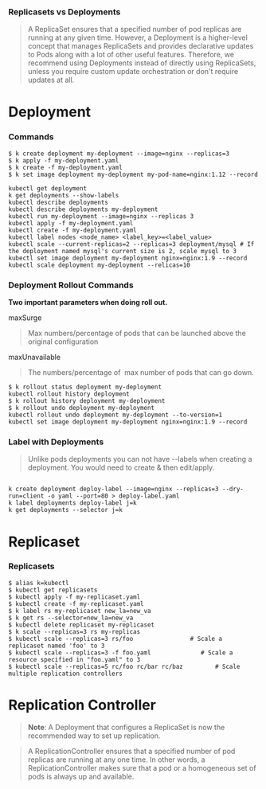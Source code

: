
### Replicasets vs Deployments

> A ReplicaSet ensures that a specified number of pod replicas are running at any given time. However, a Deployment is a higher-level concept that manages ReplicaSets and provides declarative updates to Pods along with a lot of other useful features. Therefore, we recommend using Deployments instead of directly using ReplicaSets, unless you require custom update orchestration or don't require updates at all.

# Deployment
### Commands

```shell
$ k create deployment my-deployment --image=nginx --replicas=3
$ k apply -f my-deployment.yaml
$ k create -f my-deployment.yaml
$ k set image deployment my-deployment my-pod-name=nginx:1.12 --record

kubectl get deployment
k get deployments --show-labels
kubectl describe deployments
kubectl describe deployments my-deployment
kubectl run my-deployment --image=nginx --replicas 3
kubectl apply -f my-deployment.yaml
kubectl create -f my-deployment.yaml
kubectl label nodes <node_name> <label_key>=<label_value>
kubectl scale --current-replicas=2 --replicas=3 deployment/mysql # If the deployment named mysql's current size is 2, scale mysql to 3
kubectl set image deployment my-deployment nginx=nginx:1.9 --record
kubectl scale deployment my-deployment --relicas=10

```

### Deployment Rollout Commands

**Two important parameters when doing roll out.** 

maxSurge 
>Max numbers/percentage of pods that can be launched above the original configuration

maxUnavailable 
   >The numbers/percentage of  max number of pods that can go down.

```shell
$ k rollout status deployment my-deployment
kubectl rollout history deployment
$ k rollout history deployment my-deployment
$ k rollout undo deployment my-deployment
kubectl rollout undo deployment my-deployment --to-version=1
kubectl set image deployment my-deployment nginx=nginx:1.9 --record
```

### Label with Deployments
>Unlike pods deployments you can not have --labels when creating a deployment. You would need to create & then edit/apply. 

```shell

k create deployment deploy-label --image=nginx --replicas=3 --dry-run=client -o yaml --port=80 > deploy-label.yaml
k label deployments deploy-label j=k
k get deployments --selector j=k
```



# Replicaset
### Replicasets
```shell
$ alias k=kubectl
$ kubectl get replicasets
$ kubectl apply -f my-replicaset.yaml
$ kubectl create -f my-replicaset.yaml
$ k label rs my-replicaset new_la=new_va
$ k get rs --selector=new_la=new_va
$ kubectl delete replicaset my-replicaset
$ k scale --replicas=3 rs my-replicas
$ kubectl scale --replicas=3 rs/foo                # Scale a replicaset named 'foo' to 3
$ kubectl scale --replicas=3 -f foo.yaml              # Scale a resource specified in "foo.yaml" to 3
$ kubectl scale --replicas=5 rc/foo rc/bar rc/baz         # Scale multiple replication controllers
```


# Replication Controller
> **Note**: A Deployment that configures a ReplicaSet is now the recommended way to set up replication.

> A ReplicationController ensures that a specified number of pod replicas are running at any one time. In other words, a ReplicationController makes sure that a pod or a homogeneous set of pods is always up and available.

